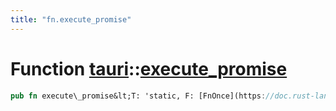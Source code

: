 ```yaml
---
title: "fn.execute_promise"
---
```


Function [tauri](/api/rust/tauri/index.html)::[execute\_promise](/api/rust/tauri/)
==================================================================================

```rust
pub fn execute\_promise&lt;T: 'static, F: [FnOnce](https://doc.rust-lang.org/nightly/core/ops/function/trait.FnOnce.html "trait core::ops::function::FnOnce")() -&gt; [Result](/api/rust/tauri/../tauri/type.Result.html "type tauri::Result")&lt;[String](https://doc.rust-lang.org/nightly/alloc/string/struct.String.html "struct alloc::string::String")\&gt; + [Send](https://doc.rust-lang.org/nightly/core/marker/trait.Send.html "trait core::marker::Send") + 'static&gt;(&lt;br/&gt;    webview: &mut WebView&lt;T&gt;, &lt;br/&gt;    task: F, &lt;br/&gt;    callback: [String](https://doc.rust-lang.org/nightly/alloc/string/struct.String.html "struct alloc::string::String"), &lt;br/&gt;    error: [String](https://doc.rust-lang.org/nightly/alloc/string/struct.String.html "struct alloc::string::String")&lt;br/&gt;)
```
      